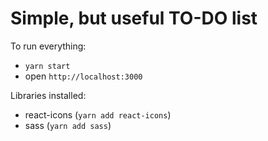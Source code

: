 # Simple, but useful TO-DO list

To run everything: 
- `yarn start`
- open `http://localhost:3000`


Libraries installed:
- react-icons   (`yarn add react-icons`)
- sass          (`yarn add sass`)